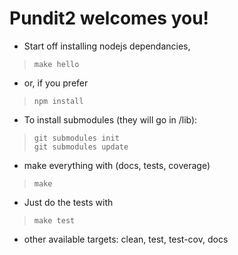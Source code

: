 # Pundit2 welcomes you!

* Start off installing nodejs dependancies, 
>     make hello
* or, if you prefer
>     npm install

* To install submodules (they will go in /lib):
>     git submodules init
>     git submodules update

* make everything with (docs, tests, coverage)
>     make

* Just do the tests with
>     make test

* other available targets: clean, test, test-cov, docs